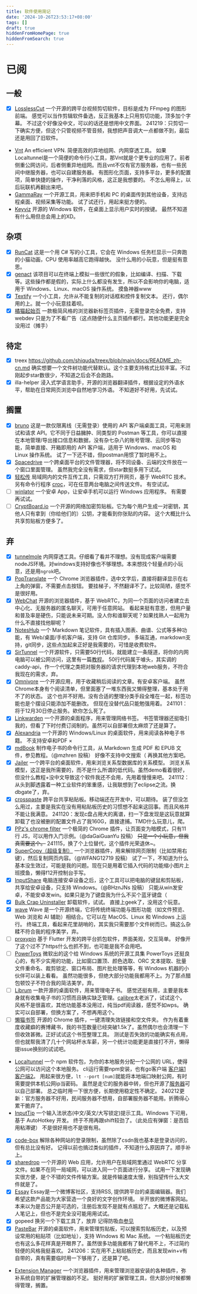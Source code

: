 ```yaml
---
title: 软件使用简记
date: '2024-10-26T23:53:17+08:00'
tags: []
draft: true
hiddenFromHomePage: true
hiddenFromSearch: true
---
```


# 已阅

## 一般

- [x] [LosslessCut](https://github.com/mifi/lossless-cut)
    一个开源的跨平台视频剪切软件，目标是成为 FFmpeg 的图形前端。
    感觉可以当作剪辑软件备选，反正我基本上只用剪切功能，顶多加个字幕。
    不过这个好像没中文，可以的话还是想用中文界面。
    241219：只剪切一下确实方便，但这个只管视频不管音频，我想把声音调大一点都做不到，最后还是用回了旧软件。
- [Vnt](https://github.com/vnt-dev/vnt)
    An efficient VPN. 简便高效的异地组网、内网穿透工具。
    如果Localtunnel是一个简便的命令行小工具，那Vnt就是个更专业的应用了。前者侧重公网访问，后者侧重异地组网。而且vnt不仅有官方服务器，也有一些民间中继服务器，也可以自建服务器。
    有图形化页面，支持多平台，更多的配置项，简单快捷的操作，干净利落的风格，这正是我想要的。
    不怎么用得上，以后玩联机再翻出来吧。
- [GammaRay](https://github.com/RGAA-Software/GammaRay/blob/master/docs/Readme_CN.md)
    一个开源工具，用来把手机和 PC 的桌面传到其他设备，支持远程桌面、视频采集等功能。
    试了试还行，用起来挺方便的。
- [Keyviz](https://github.com/mulaRahul/keyviz)
    开源的 Windows 软件，在桌面上显示用户实时的按键。
    最然不知道有什么用但总会用上的XD。

## 杂项

- [x] [RunCat](hellogithub.com/repository/7c37c2e3bf3142e7bf5891f5070e3606)
    这是一个用 C# 写的小工具，它会在 Windows 任务栏显示一只奔跑的小猫动画，CPU 使用率越高它跑得越快。
    没什么用的小玩意，但是挺有意思。
- [x] [genact](https://hellogithub.com/repository/6a78a0168ffc4a9f931b0ac1983aea9f)
    该项目可以在终端上模拟一些很忙的假象，比如编译、扫描、下载等。这些操作都是假的，实际上什么都没有发生，所以不会影响你的电脑，适用于 Windows、Linux、macOS 操作系统。
    摸鱼神器www
- [x] [Textify](https://github.com/m417z/Textify)
    一个小工具，允许从不能复制的对话框和控件复制文本。
    还行，偶尔用的上。就一个小玩意挂着呗。
- [x] [橘猫起始页](http://jvmao.net/)
    一款极简风格的浏览器新标签页插件，无需登录完全免费，支持 webdev
    只是为了不看广告（这点随便什么主页插件都行。其他功能更是完全没用过（摊手）

## 待定

- [x] treex
    <https://github.com/shiquda/treex/blob/main/docs/README_zh-cn.md>
    确实想要一个文件树功能代替默认。这个主要支持格式比较丰富。不过刚起步star数很少，不知道之后会不会跑路。
- [x] illa-helper
    浸入式学语言助手，开源的浏览器翻译插件，根据设定的外语水平，帮助在日常网页浏览中自然地学习外语。
    不知道好不好用，先试试。

## 搁置

- [x] [bruno](https://github.com/usebruno/bruno)
    这是一款仅限离线（无需登录）使用的 API 客户端桌面工具，可用来测试和请求 API。它不同于日益臃肿、同类型的 Postman 等工具，你可以直接在本地管理/导出接口信息和数据，没有杂七杂八的账号管理、云同步等功能，简单直接、开箱即用的 API 客户端，适用于 Windows、macOS 和 Linux 操作系统。
    试了一下还不错，但postman用惯了暂时用不上。
- [x] [Spacedrive](https://www.spacedrive.com/)
    一个跨桌面平台的文件管理器，将不同设备、云端的文件放在一个窗口里面管理。
    虽然我完全没有需求，但star数挺多用下试试。
- [x] [轻松传](https://easychuan.cn/)
    局域网内的文件互传工具，只需双方打开网页，基于 WebRTC 技术。
    另有命令行程序 [croc](https://github.com/schollz/croc)，可在任意两台电脑之间传送文件。
    有空试试。
- [ ] [winlator](https://github.com/brunodev85/winlator)
    一个安卓 App，让安卓手机可以运行 Windows 应用程序。
    有需要再试试。
- [ ] [CryptBoard.io](https://cryptboard.io/)
    一个开源的网络加密剪贴板。它为每个用户生成一对密钥，其他人只有拿到（你给他们的）公钥，才能看到你张贴的内容。
        这个大概比什么共享剪贴板方便多了。

## 弃

- [x] [tunnelmole](https://tunnelmole.com/)
    内网穿透工具。仔细看了看并不理想。没有现成客户端需要nodeJS环境。对windows支持好像也不够理想。本来想找个轻量点的小玩意，还是用`ngrok`吧。
- [x] [PopTranslate](https://github.com/wa008/PopTranslate)
    一个 Chrome 浏览器插件，选中文字后，直接将翻译显示在右上角的弹窗，不需要点击按钮。
    要挂梯子，不然翻译不了。比较简陋，感觉不是很好用。
- [x] [WebChat](https://github.com/molvqingtai/WebChat)
    开源的浏览器插件，基于 WebRTC，为同一个页面的访问者建立去中心化、无服务器的匿名聊天，可用于任意网站。
    看起来挺有意思，但用户量和普及率是硬伤，只能说未来可期。没人你和谁聊天呢？如果找熟人一起用为什么不直接找他聊呢？
- [x] [NotesHub](https://about.noteshub.app/)
    一个 Markdown 笔记软件，具有插入图表、曲谱、公式等多种功能，有 Web/桌面/手机客户端，支持 Git 仓库同步。
    多端互通，markdown支持，git同步，这些点加起来正好是我需要的，可惜是收费软件。
- [x] [SirTunnel](https://github.com/anderspitman/SirTunnel)
    一个开源软件，只需要50行代码，就能建立一条隧道，将你的内网电脑可以被公网访问，这里有一篇[教程](https://eighty-twenty.org/2023/01/27/sirtunnel-personal-ngrok)。
    50行代码属于噱头，其实调的caddy-api，作一个代理之类把对服务器的请求代理到本地web服务，不符合我现在的需求，弃。
- [x] [Omnivore](https://omnivore.app)
    一个开源应用，用于收藏稍后阅读的文章。有安卓客户端。
    虽然Chrome本身有个阅读清单，但里面塞了一堆东西我又懒得整理，基本处于用不了的状态。
    这个也并不好用。没有合适的整理分类手段全堆在一起，标签功能也是个摆设只能添加不能删改。
    但现在没替代品只能勉强用着。
    241101：将于12月30日停止服务。欸你怎么死了。
- [x] [Linkwarden](https://github.com/linkwarden/linkwarden)
    一个开源的桌面程序，用来管理网络书签。
    书签管理器还挺吸引我的，但看了下时付费订阅制的。虽然可以自部署但太麻烦了还是算了。
- [x] [Alexandria](https://github.com/btpf/Alexandria)
    一个开源的 Windows/Linux 的桌面软件，用来阅读各种电子书籍。
    不支持安卓和PDF ×
- [x] [mdBook](https://github.com/rust-lang/mdBook)
    制作电子书的命令行工具，从 Markdown 生成 PDF 和 EPUB 文件，参见教程。（@mzhren 投稿）
    好像不支持中文搜索（ 再换其他方案吧。
- [x] [Jailer](https://github.com/Wisser/Jailer)
    一个跨平台的桌面软件，用来浏览关系型数据库的关系模型。
    浏览关系模型，这正是我所需要的，而不是什么所谓的低代码。虽然demo看着很好，但没什么教程+没中文导致这个软件我还不会用，先用着慢慢来吧。
    241112：从头到脚透露着一种工业软件的笨重感，让我联想到了eclipse之流。换dbgate了，弃。
- [x] [crosspaste](https://crosspaste.com/)
    跨平台共享粘贴板。移动端还在开发中，可以期待。
    装了但没怎么用过，主要是我实在没有用粘贴板历史的习惯想不起来这回事。而且风格并不能让我满意。
    241120：发现c盘占用大的离谱，扫一下盘发现是这玩意就算卸载了也没被删的配置文件占了我160G，直接逮捕。TMD什么玩意儿，爬。
- [x] [PPz's chrome filter](https://github.com/ppz-pro/chrome-filter)
    一个极简的 Chrome 插件，让页面变为暗模式，只有11行 JS，可以用作入门示例。（@daGaiGuanYu 投稿）
    ~~只是一个小玩意，但我真需要这个。~~
    241115，换了个上位替代，这个插件光荣退休~。
- [x] [SuperCopy（超级复制）](https://enablecopy.com/)
    一个浏览器插件，用来解除网页限制（比如禁用右键），然后复制网页内容。（@WFANG12719 投稿）
    试了一下，不知道为什么基本没生效过，可能是我的问题。现在只是用着它插入代码的功能缩小图片上班摸鱼，懒得f12开控制台手写。
- [x] [InputShare](https://github.com/BHznJNs/InputShare)
    电脑连接安卓设备之后，这个工具可以把电脑的键鼠和剪贴板，共享给安卓设备，只支持 Windows。（@BHznJNs 投稿）
    只能从win发安卓，不能安卓发win。如果只是为了键盘我为什么不买个蓝牙键盘（
- [x] [Bulk Crap Uninstaller](https://github.com/Klocman/Bulk-Crap-Uninstaller)
    卸载软件，试试。
    直接上geek了，没用这个玩意。
- [x] [wave](https://github.com/wavetermdev/waveterm)
    Wave 是一个开源终端，它将传统终端功能与图形功能（如文件预览、Web 浏览和 AI 辅助）相结合。它可以在 MacOS、Linux 和 Windows 上运行。
    终端工具，看起来花里胡哨的，其实我只需要那个文件树而已。搞这么杂糅不符合我的程序美学，弃。
- [ ] [proxypin](https://github.com/wanghongenpin/proxypin)
    基于 Flutter 开发的跨平台抓包软件，界面美观，交互简单。
    好像开了这个过不了https什么也抓不到，也可能是我不会用吧。
- [ ] [PowerToys](https://github.com/microsoft/PowerToys)
    微软出的这个给 Windows 系统的开源工具集 PowerToys 还挺良心的，有不少实用的功能，比如窗口置顶、颜色选取、ORC 文本提取、批量文件重命名、裁剪锁定、窗口布局、图片批处理等等，有 Windows 机器的小伙伴可以装上看看。
    虽然功能很多，但绝大部分功能我都用不上。为了那点醋包顿饺子不符合我的简洁美学，弃。
- [ ] [Librum](https://github.com/Librum-Reader/Librum)
    一款开源的桌面软件，用来管理电子书。
    感觉还挺有用，主要是我本身就有收集电子书的习惯而且确实缺乏管理。[calibre](https://calibre-ebook.com/zh_CN)太老派了，试试这个。
    风格不是很喜欢，其他功能基本没用过，纯当pdf阅读器，感觉不如wps。
    确实可以自部署，但换方案了，不想再用这个。
- [ ] [懒猫书签](https://github.com/Alanrk/LazyCat-Bookmark-Cleaner)
    开源的 Chrome 插件，一键清理失效链接和空文件夹。
    作为有着重度收藏癖的赛博藏书，我的书签数量已经突破1.5k了。虽然偶尔也会清理一下但收效甚微。正好试试这个书签整理工具。
    测试是否失效的功能确实有点用，但也就帮我清了几十个网站杯水车薪，另一个统计功能更是直接打不开，懒得提issue换别的试试吧。
- [Localtunnel](https://theboroer.github.io/localtunnel-www/)
    一个 npm 软件包，为你的本地服务分配一个公网的 URL，使得公网可以访问这个本地服务。
    cli运行需要npm安装，也有go客户端 [客户端1](https://github.com/NoahShen/gotunnelme) [客户端2](https://github.com/localtunnel/go-localtunnel)。
    用起来很方便，`lt --port [num]`就能将本地端口映射公网，有时需要提供本机公网ip当密码。
    虽然是走它的服务器中转，但也开源了[服务器](https://github.com/localtunnel/server)可以自己部署。
    总之临时用一下很方便，长期使用稳定性不确定。
    240212更新：官方服务器不好用，民间服务器不想用，自部署服务器不能用。折腾得心累干脆弃了。
- [InputTip](https://inputtip.pages.dev/)
    一个输入法状态(中文/英文/大写锁定)提示工具。Windows 下可用，基于 AutoHotkey 开发。
    终于不用再跟shift较劲了。（此处应有弹窗：是否启用粘滞键）
    不是很好用也不是很有用。
- [x] [code-box](https://github.com/027xiguapi/code-box)
    解除各种网站的登录限制，虽然除了csdn我也基本是登录访问的，但有总比没有好。
    记得以前也搞过类似的插件，不知道什么原因弃了。顺手补上。
- [x] [sharedrop](https://www.sharedrop.io/)
    一个开源的 Web 应用，允许用户在局域网里通过 WebRTC 分享文件。如果不在同一局域网，可以进入同一个页面进行分享。
    试用一下发现确实很方便，是个不错的文件传输方案。就是传输速度太慢，别指望传什么大文件就是了。
- [x] [Essay](https://www.essay.ink/)
    Essay是一个微博客社区，支持RSS, 提供跨平台的桌面编辑器。我们希望这款产品能为大家营造一个良好的文字创作环境。
    半开放的微博客网站。本来以为是否公开是可选的，注册后发现不是就有点尴尬了。大概还是记载私人笔记上，但也不是完全没可能用用试试。
- [x] gopeed
    换另一个下载工具了，放弃
    记得防吸血[参见](https://github.com/GopeedLab/gopeed/discussions/650)
- [x] [PasteBar](https://github.com/PasteBar/PasteBarApp)
开源的桌面软件，用来管理剪贴板，可以搜索剪贴板历史，以及预设常用的粘贴项（比如地址），支持 Windows 和 Mac 系统。
    一个粘贴板历史也有这么多花样真是开眼界了。虽然很多功能我都有了替代用不上，不过简约轻便的风格我挺喜欢。
    241206：实在用不上粘贴板历史，而且发现win+v有自带的，真有需要临时用一下够用了，还是算了吧。
- [Extension Manager](https://github.com/JasonGrass/auto-extension-manager)
    一个浏览器插件，用来管理浏览器安装的各种插件，弥补系统自带的扩展管理器的不足。
    挺好用的扩展管理工具，但大部分时候都懒得管理，搁置。
